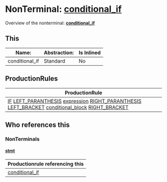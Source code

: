# NonTerminal: **[conditional_if](./conditional_if.md)**

Overview of the nonterminal: **[conditional_if](./conditional_if.md)**



## This

| Name:                | Abstraction:    | Is Inlined |
| -------------------- | --------------- | ---------- |
| conditional_if | Standard | No |



## ProductionRules

| ProductionRule |
| ---- |
| [IF](./../Lexicon/IF.md) [LEFT_PARANTHESIS](./../Lexicon/LEFT_PARANTHESIS.md) [expression](./expression.md) [RIGHT_PARANTHESIS](./../Lexicon/RIGHT_PARANTHESIS.md) [LEFT_BRACKET](./../Lexicon/LEFT_BRACKET.md) [conditional_block](./conditional_block.md) [RIGHT_BRACKET](./../Lexicon/RIGHT_BRACKET.md)  |




## Who references this

### NonTerminals


#### [stmt](./../Grammar/stmt.md)

| Productionrule referencing this                      |
| ---------------------------------------------------- |
| [conditional_if](./conditional_if.md)  |



